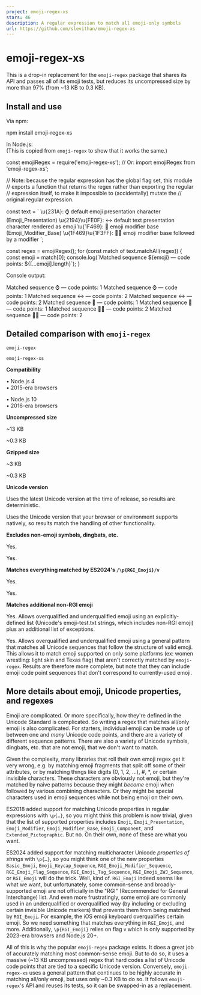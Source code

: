 ```yaml
---
project: emoji-regex-xs
stars: 46
description: A regular expression to match all emoji-only symbols
url: https://github.com/slevithan/emoji-regex-xs
---
```


emoji-regex-xs
==============

This is a drop-in replacement for the `emoji-regex` package that shares its API and passes all of its emoji tests, but reduces its uncompressed size by more than 97% (from ~13 KB to 0.3 KB).

Install and use
---------------

Via npm:

npm install emoji-regex-xs

In Node.js:  
(This is copied from `emoji-regex` to show that it works the same.)

const emojiRegex \= require('emoji-regex-xs');
// Or: import emojiRegex from 'emoji-regex-xs';

// Note: because the regular expression has the global flag set, this module
// exports a function that returns the regex rather than exporting the regular
// expression itself, to make it impossible to (accidentally) mutate the
// original regular expression.

const text \= \`
\\u{231A}: ⌚ default emoji presentation character (Emoji\_Presentation)
\\u{2194}\\u{FE0F}: ↔️ default text presentation character rendered as emoji
\\u{1F469}: 👩 emoji modifier base (Emoji\_Modifier\_Base)
\\u{1F469}\\u{1F3FF}: 👩🏿 emoji modifier base followed by a modifier
\`;

const regex \= emojiRegex();
for (const match of text.matchAll(regex)) {
  const emoji \= match\[0\];
  console.log(\`Matched sequence ${emoji} — code points: ${\[...emoji\].length}\`);
}

Console output:

Matched sequence ⌚ — code points: 1
Matched sequence ⌚ — code points: 1
Matched sequence ↔️ — code points: 2
Matched sequence ↔️ — code points: 2
Matched sequence 👩 — code points: 1
Matched sequence 👩 — code points: 1
Matched sequence 👩🏿 — code points: 2
Matched sequence 👩🏿 — code points: 2

Detailed comparison with `emoji-regex`
--------------------------------------

`emoji-regex`

`emoji-regex-xs`

**Compatibility**

• Node.js 4  
• 2015-era browsers

• Node.js 10  
• 2016-era browsers

**Uncompressed size**

~13 KB

~0.3 KB

**Gzipped size**

~3 KB

~0.3 KB

**Unicode version**

Uses the latest Unicode version at the time of release, so results are deterministic.

Uses the Unicode version that your browser or environment supports natively, so results match the handling of other functionality.

**Excludes non-emoji symbols, dingbats, etc.**

Yes.

Yes.

**Matches everything matched by ES2024's `/\p{RGI_Emoji}/v`**

Yes.

Yes.

**Matches additional non-RGI emoji**

Yes. Allows overqualified and underqualified emoji using an explicitly-defined list (Unicode's emoji-test.txt strings, which includes non-RGI emoji) plus an additional list of exceptions.

Yes. Allows overqualified and underqualified emoji using a general pattern that matches all Unicode sequences that follow the structure of valid emoji. This allows it to match emoji supported on only some platforms (ex: women wrestling: light skin and Texas flag) that aren't correctly matched by `emoji-regex`. Results are therefore more complete, but note that they can include emoji code point sequences that don't correspond to currently-used emoji.

More details about emoji, Unicode properties, and regexes
---------------------------------------------------------

Emoji are complicated. Or more specifically, how they're defined in the Unicode Standard is complicated. So writing a regex that matches all/only emoji is also complicated. For starters, individual emoji can be made up of between one and _many_ Unicode code points, and there are a variety of different sequence patterns. There are also a variety of Unicode symbols, dingbats, etc. that are not emoji, that we don't want to match.

Given the complexity, many libraries that roll their own emoji regex get it very wrong, e.g. by matching emoji fragments that split off some of their attributes, or by matching things like digits (0, 1, 2, …), #, \*, or certain invisible characters. These characters are obviously not emoji, but they're matched by naive patterns because they might _become_ emoji when followed by various combining characters. Or they might be special characters used in emoji sequences while not being emoji on their own.

ES2018 added support for matching Unicode properties in regular expressions with `\p{…}`, so you might think this problem is now trivial, given that the list of supported properties includes `Emoji`, `Emoji_Presentation`, `Emoji_Modifier`, `Emoji_Modifier_Base`, `Emoji_Component`, and `Extended_Pictographic`. But no. On their own, none of these are what you want.

ES2024 added support for matching multicharacter Unicode _properties of strings_ with `\p{…}`, so you might think one of the new properties `Basic_Emoji`, `Emoji_Keycap_Sequence`, `RGI_Emoji_Modifier_Sequence`, `RGI_Emoji_Flag_Sequence`, `RGI_Emoji_Tag_Sequence`, `RGI_Emoji_ZWJ_Sequence`, or `RGI_Emoji` will do the trick. Well, kind of. `RGI_Emoji` indeed seems like what we want, but unfortunately, some common-sense and broadly-supported emoji are not officially in the "RGI" (Recommended for General Interchange) list. And even more frustratingly, some emoji are commonly used in an underqualified or overqualified way (by including or excluding certain invisible Unicode markers) that prevents them from being matched by `RGI_Emoji`. For example, the iOS emoji keyboard overqualifies certain emoji. So we need something that matches everything in `RGI_Emoji`, and more. Additionally, `\p{RGI_Emoji}` relies on flag `v` which is only supported by 2023-era browsers and Node.js 20+.

All of this is why the popular `emoji-regex` package exists. It does a great job of accurately matching most common-sense emoji. But to do so, it uses a massive (~13 KB uncompressed) regex that hard codes a list of Unicode code points that are tied to a specific Unicode version. Conversely, `emoji-regex-xs` uses a general pattern that continues to be highly accurate in matching all/only emoji, but uses only ~0.3 KB to do so. It follows `emoji-regex`'s API and reuses its tests, so it can be swapped-in as a replacement.
